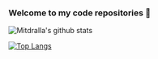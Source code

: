 ### Welcome to my code repositories 👋

![Mitdralla's github stats](https://github-readme-stats.vercel.app/api?username=mitdralla&show_icons=true&theme=default)

[![Top Langs](https://github-readme-stats.vercel.app/api/top-langs/?username=mitdralla)](https://github.com/mitdralla/github-readme-stats)


<!--
**mitdralla/mitdralla** is a ✨ _special_ ✨ repository because its `README.md` (this file) appears on your GitHub profile.

Here are some ideas to get you started:

- 🔭 I’m currently working on ...
- 🌱 I’m currently learning ...
- 👯 I’m looking to collaborate on ...
- 🤔 I’m looking for help with ...
- 💬 Ask me about ...
- 📫 How to reach me: ...
- 😄 Pronouns: ...
- ⚡ Fun fact: ...
-->

